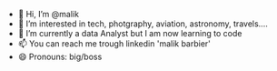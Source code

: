 - 👋 Hi, I’m @malik
- 👀 I’m interested in tech, photgraphy, aviation, astronomy, travels....
- 🌱 I’m currently a data Analyst but I am now learning to code 
- 📫 You can reach me trough linkedin 'malik barbier'
- 😄 Pronouns: big/boss

